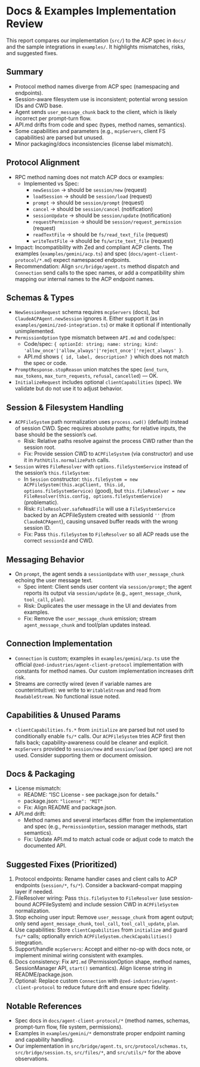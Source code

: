 # Docs & Examples Implementation Review

This report compares our implementation (`src/`) to the ACP spec in `docs/` and the sample integrations in `examples/`. It highlights mismatches, risks, and suggested fixes.

## Summary
- Protocol method names diverge from ACP spec (namespacing and endpoints).
- Session-aware filesystem use is inconsistent; potential wrong session IDs and CWD base.
- Agent sends `user_message_chunk` back to the client, which is likely incorrect per prompt-turn flow.
- API.md drifts from code and spec (types, method names, semantics).
- Some capabilities and parameters (e.g., `mcpServers`, client FS capabilities) are parsed but unused.
- Minor packaging/docs inconsistencies (license label mismatch).

## Protocol Alignment
- RPC method naming does not match ACP docs or examples:
  - Implemented vs Spec:
    - `newSession` → should be `session/new` (request)
    - `loadSession` → should be `session/load` (request)
    - `prompt` → should be `session/prompt` (request)
    - `cancel` → should be `session/cancel` (notification)
    - `sessionUpdate` → should be `session/update` (notification)
    - `requestPermission` → should be `session/request_permission` (request)
    - `readTextFile` → should be `fs/read_text_file` (request)
    - `writeTextFile` → should be `fs/write_text_file` (request)
- Impact: Incompatibility with Zed and compliant ACP clients. The examples (`examples/gemini/acp.ts`) and spec (`docs/agent-client-protocol/*.md`) expect namespaced endpoints.
- Recommendation: Align `src/bridge/agent.ts` method dispatch and `Connection` send calls to the spec names, or add a compatibility shim mapping our internal names to the ACP endpoint names.

## Schemas & Types
- `NewSessionRequest` schema requires `mcpServers` (docs), but `ClaudeACPAgent.newSession` ignores it. Either support it (as in `examples/gemini/zed-integration.ts`) or make it optional if intentionally unimplemented.
- `PermissionOption` type mismatch between `API.md` and code/spec:
  - Code/spec: `{ optionId: string; name: string; kind: 'allow_once'|'allow_always'|'reject_once'|'reject_always' }`.
  - API.md shows `{ id, label, description? }` which does not match the spec or code.
- `PromptResponse.stopReason` union matches the spec (`end_turn`, `max_tokens`, `max_turn_requests`, `refusal`, `cancelled`) — OK.
- `InitializeRequest` includes optional `clientCapabilities` (spec). We validate but do not use it to adjust behavior.

## Session & Filesystem Handling
- `ACPFileSystem` path normalization uses `process.cwd()` (default) instead of session CWD. Spec requires absolute paths; for relative inputs, the base should be the session’s `cwd`.
  - Risk: Relative paths resolve against the process CWD rather than the session root.
  - Fix: Provide session CWD to `ACPFileSystem` (via constructor) and use it in `PathUtils.normalizePath` calls.
- `Session` wires `FileResolver` with `options.fileSystemService` instead of the session’s `this.fileSystem`:
  - In `Session` constructor: `this.fileSystem = new ACPFileSystem(this.acpClient, this.id, options.fileSystemService)` (good), but `this.fileResolver = new FileResolver(this.config, options.fileSystemService)` (problematic).
  - Risk: `FileResolver.safeReadFile` will use a `FileSystemService` backed by an ACPFileSystem created with sessionId `''` (from `ClaudeACPAgent`), causing unsaved buffer reads with the wrong session ID.
  - Fix: Pass `this.fileSystem` to `FileResolver` so all ACP reads use the correct `sessionId` and CWD.

## Messaging Behavior
- On `prompt`, the agent sends a `sessionUpdate` with `user_message_chunk` echoing the user message text.
  - Spec intent: Client sends user content via `session/prompt`; the agent reports its output via `session/update` (e.g., `agent_message_chunk`, `tool_call`, `plan`).
  - Risk: Duplicates the user message in the UI and deviates from examples.
  - Fix: Remove the `user_message_chunk` emission; stream `agent_message_chunk` and tool/plan updates instead.

## Connection Implementation
- `Connection` is custom; examples in `examples/gemini/acp.ts` use the official `@zed-industries/agent-client-protocol` implementation with constants for method names. Our custom implementation increases drift risk.
- Streams are correctly wired (even if variable names are counterintuitive): we write to `WritableStream` and read from `ReadableStream`. No functional issue noted.

## Capabilities & Unused Params
- `clientCapabilities.fs.*` from `initialize` are parsed but not used to conditionally enable `fs/*` calls. Our `ACPFileSystem` tries ACP first then falls back; capability-awareness could be cleaner and explicit.
- `mcpServers` provided to `session/new` and `session/load` (per spec) are not used. Consider supporting them or document omission.

## Docs & Packaging
- License mismatch:
  - README: “ISC License - see package.json for details.”
  - package.json: `"license": "MIT"`
  - Fix: Align README and package.json.
- API.md drift:
  - Method names and several interfaces differ from the implementation and spec (e.g., `PermissionOption`, session manager methods, start semantics).
  - Fix: Update API.md to match actual code or adjust code to match the documented API.

## Suggested Fixes (Prioritized)
1. Protocol endpoints: Rename handler cases and client calls to ACP endpoints (`session/*`, `fs/*`). Consider a backward-compat mapping layer if needed.
2. FileResolver wiring: Pass `this.fileSystem` to `FileResolver` (use session-bound ACPFileSystem) and include session CWD in `ACPFileSystem` normalization.
3. Stop echoing user input: Remove `user_message_chunk` from agent output; only send `agent_message_chunk`, `tool_call`, `tool_call_update`, `plan`.
4. Use capabilities: Store `clientCapabilities` from `initialize` and guard `fs/*` calls; optionally enrich `ACPFileSystem.checkCapabilities()` integration.
5. Support/handle `mcpServers`: Accept and either no-op with docs note, or implement minimal wiring consistent with examples.
6. Docs consistency: Fix `API.md` (PermissionOption shape, method names, SessionManager API, `start()` semantics). Align license string in README/package.json.
7. Optional: Replace custom `Connection` with `@zed-industries/agent-client-protocol` to reduce future drift and ensure spec fidelity.

## Notable References
- Spec docs in `docs/agent-client-protocol/*` (method names, schemas, prompt-turn flow, file system, permissions).
- Examples in `examples/gemini/*` demonstrate proper endpoint naming and capability handling.
- Our implementation in `src/bridge/agent.ts`, `src/protocol/schemas.ts`, `src/bridge/session.ts`, `src/files/*`, and `src/utils/*` for the above observations.

